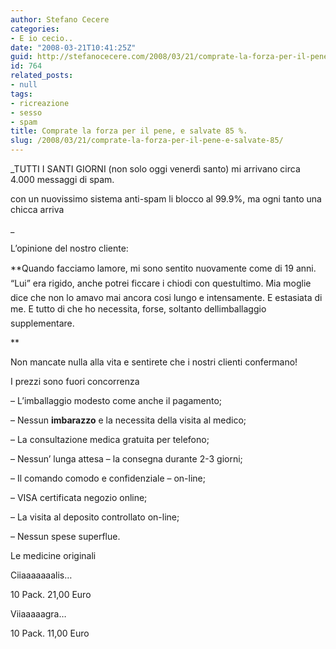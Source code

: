 ```yaml
---
author: Stefano Cecere
categories:
- E io cecio..
date: "2008-03-21T10:41:25Z"
guid: http://stefanocecere.com/2008/03/21/comprate-la-forza-per-il-pene-e-salvate-85/
id: 764
related_posts:
- null
tags:
- ricreazione
- sesso
- spam
title: Comprate la forza per il pene, e salvate 85 %.
slug: /2008/03/21/comprate-la-forza-per-il-pene-e-salvate-85/
---
```


_TUTTI I SANTI GIORNI (non solo oggi venerdì santo) mi arrivano circa 4.000 messaggi di spam.
  
con un nuovissimo sistema anti-spam li blocco al 99.9%, ma ogni tanto una chicca arriva
  
_ 

L&#8217;opinione del nostro cliente:

**Quando facciamo lamore, mi sono sentito nuovamente come di 19 anni. &#8220;Lui&#8221; era rigido, anche potrei ficcare i chiodi con questultimo. Mia moglie dice che non lo amavo mai ancora cosi lungo e intensamente. E estasiata di me. E tutto di che ho necessita, forse, soltanto dellimballaggio supplementare.
  
** 
  
Non mancate nulla alla vita e sentirete che i nostri clienti confermano!

I prezzi sono fuori concorrenza

&#8211; L&#8217;imballaggio modesto come anche il pagamento;
  
&#8211; Nessun **imbarazzo** e la necessita della visita al medico;
  
&#8211; La consultazione medica gratuita per telefono;
  
&#8211; Nessun&#8217; lunga attesa &#8211; la consegna durante 2-3 giorni;
  
&#8211; Il comando comodo e confidenziale &#8211; on-line;
  
&#8211; VISA certificata negozio online;
  
&#8211; La visita al deposito controllato on-line;
  
&#8211; Nessun spese superflue.

Le medicine originali
  
Ciiaaaaaaalis&#8230;
  
10 Pack. 21,00 Euro
  
Viiaaaaagra&#8230;
  
10 Pack. 11,00 Euro